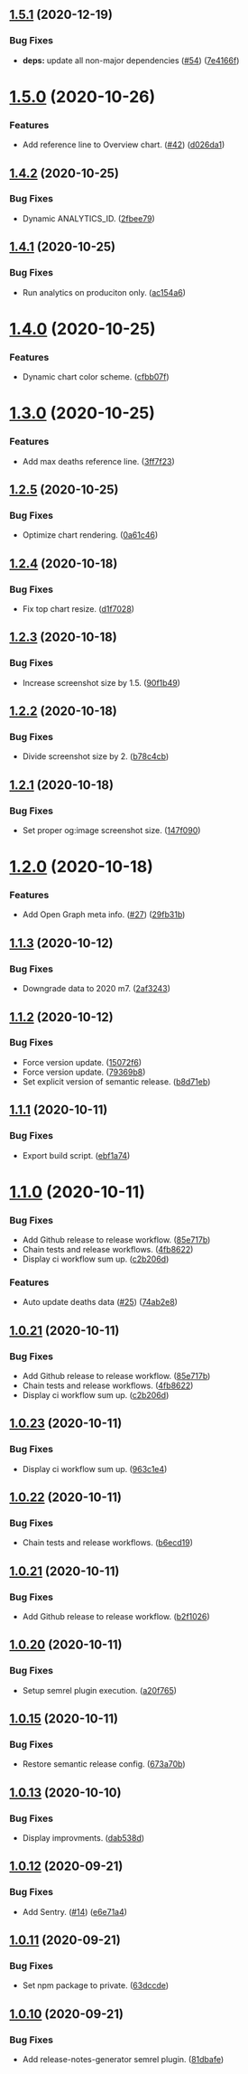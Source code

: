 ## [1.5.1](https://github.com/chewam/deaths/compare/v1.5.0...v1.5.1) (2020-12-19)


### Bug Fixes

* **deps:** update all non-major dependencies ([#54](https://github.com/chewam/deaths/issues/54)) ([7e4166f](https://github.com/chewam/deaths/commit/7e4166fb28e2fb2a4fd51d79805d9619fda713ee))

# [1.5.0](https://github.com/chewam/deaths/compare/v1.4.2...v1.5.0) (2020-10-26)


### Features

* Add reference line to Overview chart. ([#42](https://github.com/chewam/deaths/issues/42)) ([d026da1](https://github.com/chewam/deaths/commit/d026da1b6a7882255c1d812893c4469ba113a734))

## [1.4.2](https://github.com/chewam/deaths/compare/v1.4.1...v1.4.2) (2020-10-25)


### Bug Fixes

* Dynamic ANALYTICS_ID. ([2fbee79](https://github.com/chewam/deaths/commit/2fbee799105048c64c7f019ac2f9266976342fe1))

## [1.4.1](https://github.com/chewam/deaths/compare/v1.4.0...v1.4.1) (2020-10-25)


### Bug Fixes

* Run analytics on produciton only. ([ac154a6](https://github.com/chewam/deaths/commit/ac154a67457a208bf40f66559c1afba781e8e6d7))

# [1.4.0](https://github.com/chewam/deaths/compare/v1.3.0...v1.4.0) (2020-10-25)


### Features

* Dynamic chart color scheme. ([cfbb07f](https://github.com/chewam/deaths/commit/cfbb07fd956146c31d20b0e192da0ff919e84893))

# [1.3.0](https://github.com/chewam/deaths/compare/v1.2.5...v1.3.0) (2020-10-25)


### Features

* Add max deaths reference line. ([3ff7f23](https://github.com/chewam/deaths/commit/3ff7f23a51818ced656f004aabf7f8ebcbb4dd7f))

## [1.2.5](https://github.com/chewam/deaths/compare/v1.2.4...v1.2.5) (2020-10-25)


### Bug Fixes

* Optimize chart rendering. ([0a61c46](https://github.com/chewam/deaths/commit/0a61c46bd0ccfa56b98e89c52c23b94a0f4ab6dd))

## [1.2.4](https://github.com/chewam/deaths/compare/v1.2.3...v1.2.4) (2020-10-18)


### Bug Fixes

* Fix top chart resize. ([d1f7028](https://github.com/chewam/deaths/commit/d1f7028fab541ff45100b0e3833586ecb99961b3))

## [1.2.3](https://github.com/chewam/deaths/compare/v1.2.2...v1.2.3) (2020-10-18)


### Bug Fixes

* Increase screenshot size by 1.5. ([90f1b49](https://github.com/chewam/deaths/commit/90f1b493daa5fbf8edfa2fdeb84a58a4ee8d5013))

## [1.2.2](https://github.com/chewam/deaths/compare/v1.2.1...v1.2.2) (2020-10-18)


### Bug Fixes

* Divide screenshot size by 2. ([b78c4cb](https://github.com/chewam/deaths/commit/b78c4cb17789c5213a2f328d5153e50239bfa2a7))

## [1.2.1](https://github.com/chewam/deaths/compare/v1.2.0...v1.2.1) (2020-10-18)


### Bug Fixes

* Set proper og:image screenshot size. ([147f090](https://github.com/chewam/deaths/commit/147f090208c447f066d33c1ced840d703fbcd369))

# [1.2.0](https://github.com/chewam/deaths/compare/v1.1.3...v1.2.0) (2020-10-18)


### Features

* Add Open Graph meta info. ([#27](https://github.com/chewam/deaths/issues/27)) ([29fb31b](https://github.com/chewam/deaths/commit/29fb31b854d2b0d14f7101c2786b65678219c9be))

## [1.1.3](https://github.com/chewam/deaths/compare/v1.1.2...v1.1.3) (2020-10-12)


### Bug Fixes

* Downgrade data to 2020 m7. ([2af3243](https://github.com/chewam/deaths/commit/2af3243fed2148e18510d068382cf7b4396b5413))

## [1.1.2](https://github.com/chewam/deaths/compare/v1.1.1...v1.1.2) (2020-10-12)


### Bug Fixes

* Force version update. ([15072f6](https://github.com/chewam/deaths/commit/15072f6a979f77c05f163bdff7448a38dac73c7b))
* Force version update. ([79369b8](https://github.com/chewam/deaths/commit/79369b8ffa1c03382735de16e613641587fb18c9))
* Set explicit version of semantic release. ([b8d71eb](https://github.com/chewam/deaths/commit/b8d71eb878cbe351af8375e170f9fc4237645aba))

## [1.1.1](https://github.com/chewam/deaths/compare/v1.1.0...v1.1.1) (2020-10-11)


### Bug Fixes

* Export build script. ([ebf1a74](https://github.com/chewam/deaths/commit/ebf1a7491dc78eb6255bfa987a10bfa1e9441a81))

# [1.1.0](https://github.com/chewam/deaths/compare/v1.0.20...v1.1.0) (2020-10-11)


### Bug Fixes

* Add Github release to release workflow. ([85e717b](https://github.com/chewam/deaths/commit/85e717be5318522f7408c06312c312df9f436fc6))
* Chain tests and release workflows. ([4fb8622](https://github.com/chewam/deaths/commit/4fb862214caffae961c8702fa66d5927cee970c6))
* Display ci workflow sum up. ([c2b206d](https://github.com/chewam/deaths/commit/c2b206d63f294217cfc27c96a78574ce635815a0))


### Features

* Auto update deaths data ([#25](https://github.com/chewam/deaths/issues/25)) ([74ab2e8](https://github.com/chewam/deaths/commit/74ab2e8ee5454f0a987382a0ec2e394da9295854))

## [1.0.21](https://github.com/chewam/deaths/compare/v1.0.20...v1.0.21) (2020-10-11)


### Bug Fixes

* Add Github release to release workflow. ([85e717b](https://github.com/chewam/deaths/commit/85e717be5318522f7408c06312c312df9f436fc6))
* Chain tests and release workflows. ([4fb8622](https://github.com/chewam/deaths/commit/4fb862214caffae961c8702fa66d5927cee970c6))
* Display ci workflow sum up. ([c2b206d](https://github.com/chewam/deaths/commit/c2b206d63f294217cfc27c96a78574ce635815a0))

## [1.0.23](https://github.com/chewam/deaths/compare/v1.0.22...v1.0.23) (2020-10-11)


### Bug Fixes

* Display ci workflow sum up. ([963c1e4](https://github.com/chewam/deaths/commit/963c1e46ceae2af1a1960e8c3392348791c2fcd1))

## [1.0.22](https://github.com/chewam/deaths/compare/v1.0.21...v1.0.22) (2020-10-11)


### Bug Fixes

* Chain tests and release workflows. ([b6ecd19](https://github.com/chewam/deaths/commit/b6ecd1941f7ab7f3c8b5b521e313877c5b5adccc))

## [1.0.21](https://github.com/chewam/deaths/compare/v1.0.20...v1.0.21) (2020-10-11)


### Bug Fixes

* Add Github release to release workflow. ([b2f1026](https://github.com/chewam/deaths/commit/b2f10266be943cdafcd5ae3e3bf2c7e691485547))

## [1.0.20](https://github.com/chewam/deaths/compare/v1.0.19...v1.0.20) (2020-10-11)


### Bug Fixes

* Setup semrel plugin execution. ([a20f765](https://github.com/chewam/deaths/commit/a20f765dfbb88de2d25d91100b1b3783b93a41da))

## [1.0.15](https://github.com/chewam/deaths/compare/v1.0.14...v1.0.15) (2020-10-11)


### Bug Fixes

* Restore semantic release config. ([673a70b](https://github.com/chewam/deaths/commit/673a70bac80fa9c52d782481c683c2df09959a00))

## [1.0.13](https://github.com/chewam/deaths/compare/v1.0.12...v1.0.13) (2020-10-10)


### Bug Fixes

* Display improvments. ([dab538d](https://github.com/chewam/deaths/commit/dab538d7aa2bbe8a78eff0477bb6809e63d10ed9))

## [1.0.12](https://github.com/chewam/deaths/compare/v1.0.11...v1.0.12) (2020-09-21)


### Bug Fixes

* Add Sentry. ([#14](https://github.com/chewam/deaths/issues/14)) ([e6e71a4](https://github.com/chewam/deaths/commit/e6e71a42ff2c8fd37a10b61b4b6d3d78b231c454))

## [1.0.11](https://github.com/chewam/deaths/compare/v1.0.10...v1.0.11) (2020-09-21)


### Bug Fixes

* Set npm package to private. ([63dccde](https://github.com/chewam/deaths/commit/63dccdee37e0d2f29ebc4f48e1ca13d332a93572))

## [1.0.10](https://github.com/chewam/deaths/compare/v1.0.9...v1.0.10) (2020-09-21)


### Bug Fixes

* Add release-notes-generator semrel plugin. ([81dbafe](https://github.com/chewam/deaths/commit/81dbafe5a4e67a27a20ff9581198f78326f2441b))
